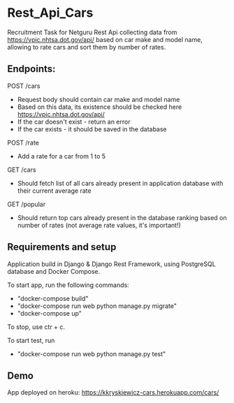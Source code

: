 # Rest_Api_Cars
Recruitment Task for Netguru
Rest Api collecting data from https://vpic.nhtsa.dot.gov/api/ based on car make and model name, 
allowing to rate cars and sort them by number of rates.

## Endpoints:
POST /cars
* Request body should contain car make and model name
* Based on this data, its existence should be checked here https://vpic.nhtsa.dot.gov/api/
* If the car doesn't exist - return an error
* If the car exists - it should be saved in the database

POST /rate
* Add a rate for a car from 1 to 5

GET /cars
* Should fetch list of all cars already present in application database with their current average rate

GET /popular
* Should return top cars already present in the database ranking based on number of rates (not average rate values, it's important!)

## Requirements and setup
Application build in Django & Django Rest Framework, using PostgreSQL database and Docker Compose.

To start app, run the following commands:
* "docker-compose build"
* "docker-compose run web python manage.py migrate"
* "docker-compose up"

To stop, use ctr + c.

To start test, run
* "docker-compose run web python manage.py test"

## Demo

App deployed on heroku:
https://kkryskiewicz-cars.herokuapp.com/cars/
